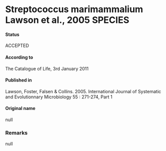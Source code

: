 Streptococcus marimammalium Lawson et al., 2005 SPECIES
=======

#### Status
ACCEPTED

#### According to
The Catalogue of Life, 3rd January 2011

#### Published in
Lawson, Foster, Falsen & Collins. 2005. International Journal of Systematic and Evolutionnary Microbiology 55 : 271-274, Part 1

#### Original name
null

### Remarks
null